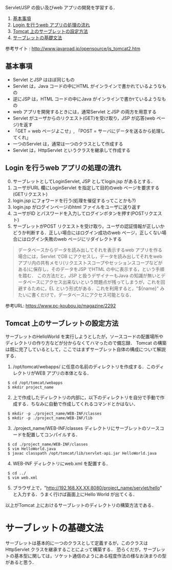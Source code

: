 Servlet/JSP の扱い及びweb アプリの開発を学習する．

1. [基本事項](#Basic)
1. [Login を行うweb アプリの処理の流れ](#Example)
1. [Tomcat 上のサーブレットの設定方法](#Tomcat)
1. [サーブレットの基礎文法](#Syntax)

参考サイト : http://www.javaroad.jp/opensource/js_tomcat2.htm

<a id = "Basic"></a>
## 基本事項
- Servlet とJSP はほぼ同じもの
- Servlet は，Java コードの中にHTML がインラインで書かれているようなもの
- 逆にJSP は，HTML コードの中にJava がインラインで書かrているようなもの
- web アプリを開発するときには，通常Servlet とJSP の両方を用意する
- Servlet がユーザからのリクエスト(GET)を受け取り，JSP が応答(web ページ)を返す
- 「GET = web ページよこせ」, 「POST = サーバにデータを送るから処理してくれ」
- 一つのServlet は，通常は一つのクラスとして作成する
- Servlet は，HttpServlet というクラスを継承して作成する

<a id = "Example"></a>
## Login を行うweb アプリの処理の流れ
0. サーブレットとしてLoginServlet, JSP としてlogin.jsp があるとする．
1. ユーザがURL 欄にLoginServlet を指定して目的のweb ページを要求する(GETリクエスト)
2. login.jsp にフォワードを行う(処理を催促するってことかも?)
3. login.jsp がログインページのhtml ファイルをユーザに送り返す
4. ユーザがID とパスワードを入力してログインボタンを押す(POSTリクエスト)
5. サーブレットがPOST リクエストを受け取り，ユーザの認証情報が正しいかどうか判断する．正しい場合にはログイン成功のweb ページ，正しくない場合にはログイン失敗のweb ページにリダイレクトする

  > データベースからデータを読み出してそれを表示するweb アプリを作る場合には，Servlet でDB にアクセスし，データを読み出してそれをweb アプリ内の共有メモリ(リクエストスコープやセッションスコープなどがある)に保存し，そのデータをJSP でHTML の中に表示する，という手順を踏む．
  > この方法だと，JSP と扱うデザイナーもJava の知識が無いとデータベースにアクセス出来ないという問題点が残ってしまうが，これを回避するために，EL という形式がある．これを利用すると，"${name}" みたいに書くだけで，データベースにアクセス可能となる．

参考URL: https://www.pc-koubou.jp/magazine/2292

<a id = "Tomcat"></a>
## Tomcat 上のサーブレットの設定方法

サーブレットのHelloWorld を実行しようとしたが，ソースコードの配置場所やディレクトリの作り方などが分からなくてハマったので備忘録．
Tomcat の構築は既に完了しているとして，ここではまずサーブレット自体の構成について解説する．

1. /opt/tomcat/webapps/ に任意の名前のディレクトリを作成する．このディレクトリがWEB アプリの本体となる．
```
 $ cd /opt/tomcat/webapps
 $ mkdir project_name
```

2. 上で作成したディレクトリの内部に，以下のディレクトリを自分で手動で作成する．ちなみに自動で作成してくれるコマンドとかはない．
```
 $ mkdir -p ./project_name/WEB-INF/classes
 $ mkdir -p ./project_name/WEB-INF/lib
```

3. ./project_name/WEB-INF/classes ディレクトリにサーブレットのソースコードを配置してコンパイルする．
```
 $ cd ./project_name/WEB-INF/classes
 $ vim HelloWorld.java
 $ javac classpath /opt/tomcat/lib/servlet-api.jar HelloWorld.java
```

4. WEB-INF ディレクトリにweb.xml を配置する．
```
 $ cd ../
 $ vim web.xml
```

5. ブラウザ上で，"http://192.168.XX.XX:8080/project_name/servlet/hello" と入力する．うまく行けば画面上にHello World が出てくる．

以上がTomcat 上におけるサーブレットのディレクトリの構築方法である．

<a id = "Syntax"></a>
# サーブレットの基礎文法
サーブレットは基本的に一つのクラスとして定義するが，このクラスはHttpServlet クラスを継承することによって構築する．
恐らくだが，サーブレットの基本型に関しては，ソケット通信のようにある程度作法の様なお決まりの型があると思う．

